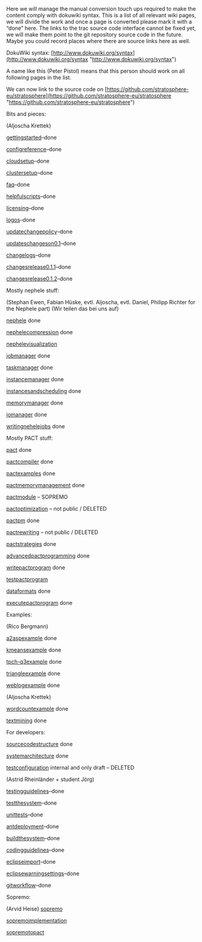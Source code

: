 Here we will manage the manual conversion touch ups required to make the
content comply with dokuwiki syntax. This is a list of all relevant wiki
pages, we will divide the work and once a page is converted please mark
it with a “done” here. The links to the trac source code interface
cannot be fixed yet, we will make them point to the git repository
source code in the future. Maybe you could record places where there are
source links here as well.

DokuWiki syntax:
[http://www.dokuwiki.org/syntax](http://www.dokuwiki.org/syntax "http://www.dokuwiki.org/syntax")

A name like this (Peter Pistol) means that this person should work on
all following pages in the list.

We can now link to the source code on
[https://github.com/stratosphere-eu/stratosphere](https://github.com/stratosphere-eu/stratosphere "https://github.com/stratosphere-eu/stratosphere")

Bits and pieces:

(Aljoscha Krettek)

[gettingstarted](gettingstarted "gettingstarted")–done  

[configreference](configreference "configreference")–done  

[cloudsetup](cloudsetup "cloudsetup")–done  

[clustersetup](clustersetup "clustersetup")–done  

[faq](faq "faq")–done  

[helpfulscripts](helpfulscripts "helpfulscripts")–done  

[licensing](licensing "licensing")–done  

[logos](logos "logos")–done  

[updatechangepolicy](updatechangepolicy "updatechangepolicy")–done  

[updateschangeson0.1](updateschangeson0.1 "updateschangeson0.1")–done  

[changelogs](changelogs "changelogs")–done  

[changesrelease0.1.1](changesrelease0.1.1 "changesrelease0.1.1")–done  

[changesrelease0.1.2](changesrelease0.1.2 "changesrelease0.1.2")–done  

Mostly nephele stuff:

(Stephan Ewen, Fabian Hüske, evtl. Aljoscha, evtl. Daniel, Philipp
Richter for the Nephele part) (Wir teilen das bei uns auf)

[nephele](nephele "nephele")
done  

[nephelecompression](nephelecompression "nephelecompression")
done  

[nephelevisualization](nephelevisualization "nephelevisualization")  

[jobmanager](jobmanager "jobmanager")
done  

[taskmanager](taskmanager "taskmanager")
done  

[instancemanager](instancemanager "instancemanager")
done  

[instancesandscheduling](instancesandscheduling "instancesandscheduling")
done  

[memorymanager](memorymanager "memorymanager")
done  

[iomanager](iomanager "iomanager")
done  

[writingnehelejobs](writingnehelejobs "writingnehelejobs")
done  

Mostly PACT stuff:

[pact](pact "pact")
done  

[pactcompiler](pactcompiler "pactcompiler")
done  

[pactexamples](pactexamples "pactexamples")
done  

[pactmemorymanagement](pactmemorymanagement "pactmemorymanagement")
done  

[pactmodule](pactmodule "pactmodule")
– SOPREMO   

[pactoptimization](pactoptimization "pactoptimization")
– not public / DELETED  

[pactpm](pactpm "pactpm")
done  

[pactrewriting](pactrewriting "pactrewriting")
– not public / DELETED  

[pactstrategies](pactstrategies "pactstrategies")
done  

[advancedpactprogramming](advancedpactprogramming "advancedpactprogramming")
done  

[writepactprogram](writepactprogram "writepactprogram")
done  

[testpactprogram](testpactprogram "testpactprogram")  

[dataformats](dataformats "dataformats")
done  

[executepactprogram](executepactprogram "executepactprogram")
done  

Examples:

(Rico Bergmann)

[a2aspexample](a2aspexample "a2aspexample")
done  

[kmeansexample](kmeansexample "kmeansexample")
done  

[tpch-q3example](tpch-q3example "tpch-q3example")
done  

[triangleexample](triangleexample "triangleexample")
done  

[weblogexample](weblogexample "weblogexample")
done  

(Aljoscha Krettek)

[wordcountexample](wordcountexample "wordcountexample")
done  

[textmining](textmining "textmining")
done  

For developers:

[sourcecodestructure](sourcecodestructure "sourcecodestructure")
done  

[systemarchitecture](systemarchitecture "systemarchitecture")
done  

[testconfiguration](testconfiguration "testconfiguration")
internal and only draft – DELETED  

(Astrid Rheinländer + student Jörg)

[testingguidelines](testingguidelines "testingguidelines")–done  

[testthesystem](testthesystem "testthesystem")–done  

[unittests](unittests "unittests")–done  

[antdeployment](antdeployment "antdeployment")–done  

[buildthesystem](buildthesystem "buildthesystem")–done  

[codingguidelines](codingguidelines "codingguidelines")–done  

[eclipseimport](eclipseimport "eclipseimport")–done  

[eclipsewarningsettings](eclipsewarningsettings "eclipsewarningsettings")–done  

[gitworkflow](gitworkflow "gitworkflow")–done  

Sopremo:

(Arvid Heise)
[sopremo](sopremo "sopremo")  

[sopremoimplementation](sopremoimplementation "sopremoimplementation")  

[sopremotopact](sopremotopact "sopremotopact")  

